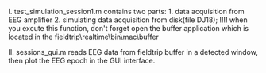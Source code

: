 I. test_simulation_session1.m contains two parts: 1. data acquisition from EEG amplifier 
                                                  2. simulating data acquisition from disk(file DJ18);
   !!!! when you excute this function, don't forget open the buffer application which is located in the fieldtrip\realtime\bin\mac\buffer
                                               
II. sessions_gui.m reads EEG data from fieldtrip buffer in a detected window, then plot the EEG epoch in the GUI interface.

